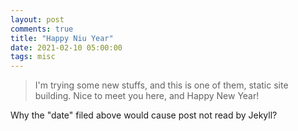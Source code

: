 ```yaml
---
layout: post
comments: true
title: "Happy Niu Year"
date: 2021-02-10 05:00:00
tags: misc
---
```


> I'm trying some new stuffs, and this is one of them, static site building. Nice to meet you here, and Happy New Year!

 
<!--more-->

Why the "date" filed above would cause post not read by Jekyll?